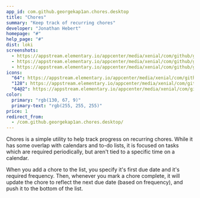 ```yaml
---
app_id: com.github.georgekap1an.chores.desktop
title: "Chores"
summary: "Keep track of recurring chores"
developer: "Jonathan Hebert"
homepage: "#"
help_page: "#"
dist: loki
screenshots:
  - https://appstream.elementary.io/appcenter/media/xenial/com/github/georgekap1an.chores.desktop/8377510F66037DCA4AB8E2B27F7EAC96/screenshots/image-1_orig.png
  - https://appstream.elementary.io/appcenter/media/xenial/com/github/georgekap1an.chores.desktop/8377510F66037DCA4AB8E2B27F7EAC96/screenshots/image-2_orig.png
  - https://appstream.elementary.io/appcenter/media/xenial/com/github/georgekap1an.chores.desktop/8377510F66037DCA4AB8E2B27F7EAC96/screenshots/image-3_orig.png
icons:
  "64": https://appstream.elementary.io/appcenter/media/xenial/com/github/georgekap1an.chores.desktop/8377510F66037DCA4AB8E2B27F7EAC96/icons/64x64/com.github.georgekap1an.chores_com.github.georgekap1an.chores.png
  "128": https://appstream.elementary.io/appcenter/media/xenial/com/github/georgekap1an.chores.desktop/8377510F66037DCA4AB8E2B27F7EAC96/icons/128x128/com.github.georgekap1an.chores_com.github.georgekap1an.chores.png
  "64@2": https://appstream.elementary.io/appcenter/media/xenial/com/github/georgekap1an.chores.desktop/8377510F66037DCA4AB8E2B27F7EAC96/icons/64x64@2/com.github.georgekap1an.chores_com.github.georgekap1an.chores.png
color:
  primary: "rgb(130, 67, 9)"
  primary-text: "rgb(255, 255, 255)"
price: 1
redirect_from:
  - /com.github.georgekap1an.chores.desktop/
---
```


<p>Chores is a simple utility to help track progress on recurring chores.  While it has some overlap with calendars and to-do lists, it is focused on tasks which are required periodically, but aren&apos;t tied to a specific time on a calendar.</p>
<p>When you add a chore to the list, you specify it&apos;s first due date and it&apos;s required frequency.  Then, whenever you mark a chore complete, it will update the chore to reflect the next due date (based on frequency), and push it to the bottom of the list.</p>